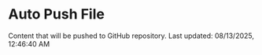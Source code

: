 # Auto Push File

Content that will be pushed to GitHub repository.
Last updated: 08/13/2025, 12:46:40 AM